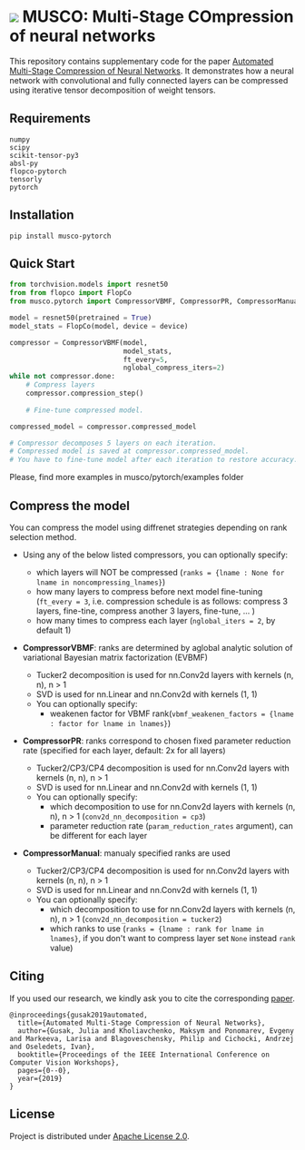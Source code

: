 # ![](https://user-images.githubusercontent.com/11778655/66068156-bef1a880-e555-11e9-8d26-094071133a11.png) MUSCO: Multi-Stage COmpression of neural networks

This repository contains supplementary code for the paper [Automated Multi-Stage Compression of Neural Networks](http://openaccess.thecvf.com/content_ICCVW_2019/html/LPCV/Gusak_Automated_Multi-Stage_Compression_of_Neural_Networks_ICCVW_2019_paper.html). 
It demonstrates how a neural network with convolutional and fully connected layers can be compressed using iterative tensor decomposition of weight tensors.

## Requirements
```
numpy
scipy
scikit-tensor-py3
absl-py
flopco-pytorch
tensorly
pytorch
```

## Installation
```
pip install musco-pytorch
```

## Quick Start
```python
from torchvision.models import resnet50
from from flopco import FlopCo
from musco.pytorch import CompressorVBMF, CompressorPR, CompressorManual

model = resnet50(pretrained = True)
model_stats = FlopCo(model, device = device)

compressor = CompressorVBMF(model,
                            model_stats,
                            ft_every=5, 
                            nglobal_compress_iters=2)
while not compressor.done:
    # Compress layers
    compressor.compression_step()
    
    # Fine-tune compressed model.

compressed_model = compressor.compressed_model

# Compressor decomposes 5 layers on each iteration.
# Compressed model is saved at compressor.compressed_model.
# You have to fine-tune model after each iteration to restore accuracy.

```
Please, find more examples in musco/pytorch/examples folder

## Compress the model

You can compress the model using diffrenet strategies depending on rank selection method.

- Using any of the below listed compressors, you can optionally specify:
     - which layers will NOT be compressed (```ranks = {lname : None for lname in noncompressing_lnames}```)
     - how many layers to compress before next model fine-tuning (```ft_every = 3```, i.e. compression schedule is as follows: compress 3 layers, fine-tine, compress another 3 layers, fine-tune, ... )
     - how many times to compress each layer (```nglobal_iters = 2```, by default 1)
        

- **CompressorVBMF**:  ranks are determined  by  aglobal analytic solution of variational Bayesian matrix factorization (EVBMF)
    - Tucker2 decomposition is used for nn.Conv2d layers with kernels (n, n), n > 1
    - SVD is used for nn.Linear and nn.Conv2d with kernels (1, 1)
    - You can optionally specify:
        - weakenen factor for VBMF rank(```vbmf_weakenen_factors = {lname : factor for lname in lnames}```)



- **CompressorPR**: ranks correspond to chosen fixed parameter reduction rate (specified for each layer, default: 2x for all layers)

    - Tucker2/CP3/CP4 decomposition is used for nn.Conv2d layers with kernels (n, n), n > 1
    - SVD is used for nn.Linear and nn.Conv2d with kernels (1, 1)
    - You can optionally specify:
        - which decomposition to use for nn.Conv2d layers with kernels (n, n), n > 1 (```conv2d_nn_decomposition = cp3```)
        - parameter reduction rate (```param_reduction_rates``` argument), can be different for each layer



- **CompressorManual**: manualy specified ranks are used

    - Tucker2/CP3/CP4 decomposition is used for nn.Conv2d layers with kernels (n, n), n > 1
    - SVD is used for nn.Linear and nn.Conv2d with kernels (1, 1)
    - You can optionally specify:
        - which decomposition to use for nn.Conv2d layers with kernels (n, n), n > 1 (```conv2d_nn_decomposition = tucker2```)
        - which ranks to use (```ranks = {lname : rank for lname in lnames}```, if you don't want to compress layer set ```None``` instead ```rank``` value)
        
 
 
## Citing
If you used our research, we kindly ask you to cite the corresponding [paper](https://arxiv.org/abs/1903.09973).

```
@inproceedings{gusak2019automated,
  title={Automated Multi-Stage Compression of Neural Networks},
  author={Gusak, Julia and Kholiavchenko, Maksym and Ponomarev, Evgeny and Markeeva, Larisa and Blagoveschensky, Philip and Cichocki, Andrzej and Oseledets, Ivan},
  booktitle={Proceedings of the IEEE International Conference on Computer Vision Workshops},
  pages={0--0},
  year={2019}
}
```

## License
Project is distributed under [Apache License 2.0](https://github.com/musco-ai/musco-tf/blob/master/LICENSE).
